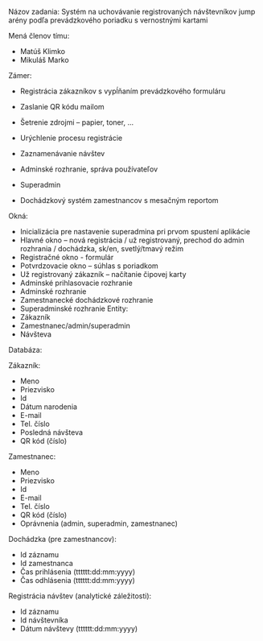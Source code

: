 Názov zadania:
Systém na uchovávanie registrovaných návštevníkov jump arény podľa prevádzkového poriadku s vernostnými kartami

Mená členov tímu:

- Matúš Klimko
- Mikuláš Marko

Zámer:

- Registrácia zákazníkov s vypĺňaním prevádzkového formuláru
- Zaslanie QR kódu mailom
- Šetrenie zdrojmi – papier, toner, ...
- Urýchlenie procesu registrácie
- Zaznamenávanie návštev

- Adminské rozhranie, správa používateľov
- Superadmin
- Dochádzkový systém zamestnancov s mesačným reportom

Okná:

- Inicializácia pre nastavenie superadmina pri prvom spustení aplikácie
- Hlavné okno – nová registrácia / už registrovaný, prechod do admin rozhrania / dochádzka, sk/en, svetlý/tmavý režim
- Registračné okno - formulár
- Potvrdzovacie okno – súhlas s poriadkom
- Už registrovaný zákazník – načítanie čipovej karty
- Adminské prihlasovacie rozhranie
- Adminské rozhranie
- Zamestnanecké dochádzkové rozhranie
- Superadminské rozhranie
  Entity:
- Zákazník
- Zamestnanec/admin/superadmin
- Návšteva

Databáza:

Zákazník:
- Meno
- Priezvisko
- Id
- Dátum narodenia
- E-mail
- Tel. číslo
- Posledná návšteva
- QR kód (číslo)

Zamestnanec:
- Meno
- Priezvisko
- Id
- E-mail
- Tel. číslo
- QR kód (číslo)
- Oprávnenia (admin, superadmin, zamestnanec)

Dochádzka (pre zamestnancov):
- Id záznamu
- Id zamestnanca
- Čas prihlásenia (tttttt:dd:mm:yyyy)
- Čas odhlásenia (tttttt:dd:mm:yyyy)

Registrácia návštev (analytické záležitosti):
- Id záznamu
- Id návštevníka
- Dátum návštevy (tttttt:dd:mm:yyyy)
